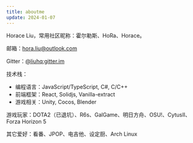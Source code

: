 ```yaml
---
title: aboutme
update: 2024-01-07
---
```


<i class="ri-ghost-smile-fill"></i> Horace Liu，常用社区昵称：霍尔勒斯、HoRa、Horace。

<i class="ri-mail-fill"></i> 邮箱：hora.liu@outlook.com

<i class="ri-chat-private-fill"></i> Gitter：[@liuhq:gitter.im](https://matrix.to/#/@liuhq:gitter.im)

<i class="ri-stack-fill"></i> 技术栈：
- 编程语言：JavaScript/TypeScript, C#, C/C++
- 前端框架：React, Solidjs, Vanilla-extract
- 游戏相关：Unity, Cocos, Blender

<i class="ri-gamepad-fill"></i> 游戏玩家：DOTA2（已退坑）、R6s、GalGame、明日方舟、OSU!、CytusII、Forza Horizon 5

<i class="ri-bubble-chart-fill"></i> 其它爱好：看番、JPOP、电吉他、设定厨、Arch Linux
